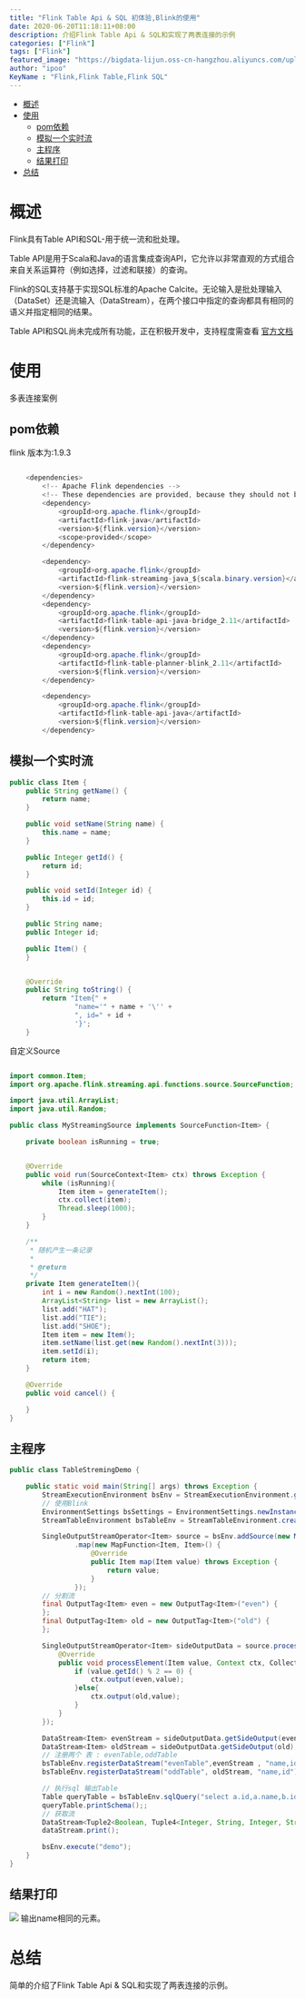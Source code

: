 ```yaml
---
title: "Flink Table Api & SQL 初体验,Blink的使用"
date: 2020-06-20T11:18:11+08:00
description: 介绍Flink Table Api & SQL和实现了两表连接的示例
categories: ["Flink"]
tags: ["Flink"]
featured_image: "https://bigdata-lijun.oss-cn-hangzhou.aliyuncs.com/uploads%2F2020%2F06%2F20%2F91PYjFhF_%E7%A8%BF%E5%AE%9A%E8%AE%BE%E8%AE%A1%E5%AF%BC%E5%87%BA-20200620-112750.png?Expires=1592623720"
author: "ipoo"
KeyName : "Flink,Flink Table,Flink SQL"
---
```


<!-- MarkdownTOC -->

- [概述](#%E6%A6%82%E8%BF%B0)
- [使用](#%E4%BD%BF%E7%94%A8)
    - [pom依赖](#pom%E4%BE%9D%E8%B5%96)
    - [模拟一个实时流](#%E6%A8%A1%E6%8B%9F%E4%B8%80%E4%B8%AA%E5%AE%9E%E6%97%B6%E6%B5%81)
    - [主程序](#%E4%B8%BB%E7%A8%8B%E5%BA%8F)
    - [结果打印](#%E7%BB%93%E6%9E%9C%E6%89%93%E5%8D%B0)
- [总结](#%E6%80%BB%E7%BB%93)

<!-- /MarkdownTOC -->



# 概述
Flink具有Table API和SQL-用于统一流和批处理。

Table API是用于Scala和Java的语言集成查询API，它允许以非常直观的方式组合来自关系运算符（例如选择，过滤和联接）的查询。

Flink的SQL支持基于实现SQL标准的Apache Calcite。无论输入是批处理输入（DataSet）还是流输入（DataStream），在两个接口中指定的查询都具有相同的语义并指定相同的结果。

Table API和SQL尚未完成所有功能，正在积极开发中，支持程度需查看 [官方文档](https://ci.apache.org/projects/flink/flink-docs-master/dev/table/#table-api-sql)

# 使用
多表连接案例
## pom依赖

flink 版本为:1.9.3

```java

    <dependencies>
        <!-- Apache Flink dependencies -->
        <!-- These dependencies are provided, because they should not be packaged into the JAR file. -->
        <dependency>
            <groupId>org.apache.flink</groupId>
            <artifactId>flink-java</artifactId>
            <version>${flink.version}</version>
            <scope>provided</scope>
        </dependency>

        <dependency>
            <groupId>org.apache.flink</groupId>
            <artifactId>flink-streaming-java_${scala.binary.version}</artifactId>
            <version>${flink.version}</version>
        </dependency>
        <dependency>
            <groupId>org.apache.flink</groupId>
            <artifactId>flink-table-api-java-bridge_2.11</artifactId>
            <version>${flink.version}</version>
        </dependency>
        <dependency>
            <groupId>org.apache.flink</groupId>
            <artifactId>flink-table-planner-blink_2.11</artifactId>
            <version>${flink.version}</version>
        </dependency>

        <dependency>
            <groupId>org.apache.flink</groupId>
            <artifactId>flink-table-api-java</artifactId>
            <version>${flink.version}</version>
        </dependency>
```

## 模拟一个实时流
```java
public class Item {
    public String getName() {
        return name;
    }

    public void setName(String name) {
        this.name = name;
    }

    public Integer getId() {
        return id;
    }

    public void setId(Integer id) {
        this.id = id;
    }

    public String name;
    public Integer id;

    public Item() {
    }


    @Override
    public String toString() {
        return "Item{" +
                "name='" + name + '\'' +
                ", id=" + id +
                '}';
    }

```
自定义Source
```java

import common.Item;
import org.apache.flink.streaming.api.functions.source.SourceFunction;

import java.util.ArrayList;
import java.util.Random;

public class MyStreamingSource implements SourceFunction<Item> {

    private boolean isRunning = true;


    @Override
    public void run(SourceContext<Item> ctx) throws Exception {
        while (isRunning){
            Item item = generateItem();
            ctx.collect(item);
            Thread.sleep(1000);
        }
    }

    /**
     * 随机产生一条记录
     *
     * @return
     */
    private Item generateItem(){
        int i = new Random().nextInt(100);
        ArrayList<String> list = new ArrayList();
        list.add("HAT");
        list.add("TIE");
        list.add("SHOE");
        Item item = new Item();
        item.setName(list.get(new Random().nextInt(3)));
        item.setId(i);
        return item;
    }

    @Override
    public void cancel() {

    }
}
```

## 主程序

```java
public class TableStremingDemo {

    public static void main(String[] args) throws Exception {
        StreamExecutionEnvironment bsEnv = StreamExecutionEnvironment.getExecutionEnvironment();
        // 使用Blink
        EnvironmentSettings bsSettings = EnvironmentSettings.newInstance().useBlinkPlanner().inStreamingMode().build();
        StreamTableEnvironment bsTableEnv = StreamTableEnvironment.create(bsEnv, bsSettings);

        SingleOutputStreamOperator<Item> source = bsEnv.addSource(new MyStreamingSource())
                .map(new MapFunction<Item, Item>() {
                    @Override
                    public Item map(Item value) throws Exception {
                        return value;
                    }
                });
        // 分割流
        final OutputTag<Item> even = new OutputTag<Item>("even") {
        };
        final OutputTag<Item> old = new OutputTag<Item>("old") {
        };

        SingleOutputStreamOperator<Item> sideOutputData = source.process(new ProcessFunction<Item, Item>() {
            @Override
            public void processElement(Item value, Context ctx, Collector<Item> out) throws Exception {
                if (value.getId() % 2 == 0) {
                    ctx.output(even,value);
                }else{
                    ctx.output(old,value);
                }
            }
        });

        DataStream<Item> evenStream = sideOutputData.getSideOutput(even);
        DataStream<Item> oldStream = sideOutputData.getSideOutput(old);
        // 注册两个 表 : evenTable,oddTable
        bsTableEnv.registerDataStream("evenTable",evenStream , "name,id");
        bsTableEnv.registerDataStream("oddTable", oldStream, "name,id");

        // 执行sql 输出Table
        Table queryTable = bsTableEnv.sqlQuery("select a.id,a.name,b.id,b.name from evenTable as a join oddTable as b on a.name = b.name");
        queryTable.printSchema();;
        // 获取流
        DataStream<Tuple2<Boolean, Tuple4<Integer, String, Integer, String>>> dataStream = bsTableEnv.toRetractStream(queryTable, TypeInformation.of(new TypeHint<Tuple4<Integer,String,Integer,String>>(){}));
        dataStream.print();

        bsEnv.execute("demo");
    }
}
```
## 结果打印
![](https://bigdata-lijun.oss-cn-hangzhou.aliyuncs.com/uploads%2F2020%2F06%2F20%2F37vPgQWk_table.gif?Expires=1592622921)
输出name相同的元素。

# 总结

简单的介绍了Flink Table Api & SQL和实现了两表连接的示例。
<!-- 

扫码关注公众号《ipoo》
![ipoo](http://oss.ipooli.com/images/%E5%85%AC%E4%BC%97%E5%8F%B7code.jpg) -->